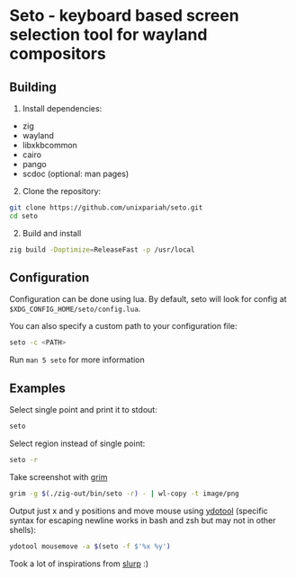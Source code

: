 # Seto - keyboard based screen selection tool for wayland compositors

## Building

1. Install dependencies:

- zig
- wayland
- libxkbcommon
- cairo
- pango
- scdoc (optional: man pages)

2. Clone the repository:

```bash
git clone https://github.com/unixpariah/seto.git
cd seto
```

2. Build and install

```bash
zig build -Doptimize=ReleaseFast -p /usr/local
```

## Configuration

Configuration can be done using lua. By default, seto will look for config at
`$XDG_CONFIG_HOME/seto/config.lua`.

You can also specify a custom path to your configuration file:

```bash
seto -c <PATH>
```

Run `man 5 seto` for more information

## Examples

Select single point and print it to stdout:

```bash
seto
```

Select region instead of single point:

```bash
seto -r
```

Take screenshot with [grim](https://wayland.emersion.fr/grim/)

```bash
grim -g $(./zig-out/bin/seto -r) - | wl-copy -t image/png
```

Output just x and y positions and move mouse using [ydotool](https://github.com/ReimuNotMoe/ydotool) (specific syntax for escaping newline works in bash and zsh but may not in other shells):

```bash
ydotool mousemove -a $(seto -f $'%x %y')
```

Took a lot of inspirations from [slurp](https://github.com/emersion/slurp) :)
